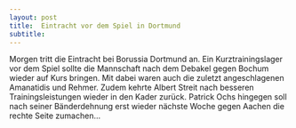 ```yaml
---
layout: post
title:  Eintracht vor dem Spiel in Dortmund
subtitle:  
---
```


Morgen tritt die Eintracht bei Borussia Dortmund an. Ein Kurztrainingslager vor dem Spiel sollte die Mannschaft nach dem Debakel gegen Bochum wieder auf Kurs bringen. Mit dabei waren auch die zuletzt angeschlagenen Amanatidis und Rehmer. Zudem kehrte Albert Streit nach besseren Trainingsleistungen wieder in den Kader zurück. Patrick Ochs hingegen soll nach seiner Bänderdehnung erst wieder nächste Woche gegen Aachen die rechte Seite zumachen...


